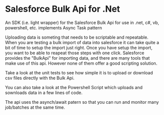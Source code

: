 Salesforce Bulk Api for .Net
=======================

An SDK (i.e. light wrapper) for the Salesforce Bulk Api for use in .net, c#, vb, powershell, etc. implements Async Task pattern

Uploading data is someting that needs to be scriptable and repeatable.
When you are testing a bulk import of data into salesforce it can take quite a bit of time to setup the import just right. Once you have setup the import, you want to be able to reapeat those steps with one click.
Salesforce provides the "BulkApi" for importing data, and there are many tools that make use of this api. However none of them offer a good scripting solution.

Take a look at the unit tests to see how simple it is to upload or download csv files directly with the Bulk Api.

You can also take a look at the Powershell Script which uploads and sownloads data in a few lines of code.

The api uses the asynch/await patern so that you can run and monitor many job/batches at the same time.